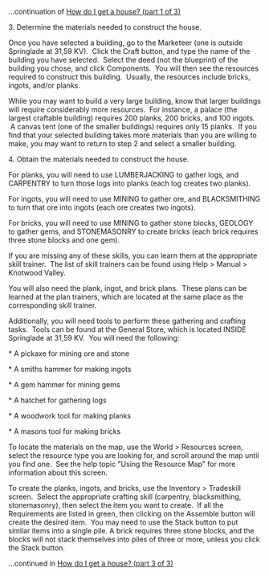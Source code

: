 ...continuation of [How do I get a house? (part 1 of 3)](manualnew.asp?search=713)

3\. Determine the materials needed to construct the house.

  

Once you have selected a building, go to the Marketeer (one is outside Springlade at 31,59 KV).  Click the Craft button, and type the name of the building you have selected.  Select the deed (not the blueprint) of the building you chose, and click Components.  You will then see the resources required to construct this building.  Usually, the resources include bricks, ingots, and/or planks.

  

While you may want to build a very large building, know that larger buildings will require considerably more resources.  For instance, a palace (the largest craftable building) requires 200 planks, 200 bricks, and 100 ingots.  A canvas tent (one of the smaller buildings) requires only 15 planks.  If you find that your selected building takes more materials than you are willing to make, you may want to return to step 2 and select a smaller building. 

4\. Obtain the materials needed to construct the house.

  

For planks, you will need to use LUMBERJACKING to gather logs, and CARPENTRY to turn those logs into planks (each log creates two planks). 

  

For ingots, you will need to use MINING to gather ore, and BLACKSMITHING to turn that ore into ingots (each ore creates two ingots).

  

For bricks, you will need to use MINING to gather stone blocks, GEOLOGY to gather gems, and STONEMASONRY to create bricks (each brick requires three stone blocks and one gem).

  

If you are missing any of these skills, you can learn them at the appropriate skill trainer.  The list of skill trainers can be found using Help > Manual > Knotwood Valley.

  

You will also need the plank, ingot, and brick plans.  These plans can be learned at the plan trainers, which are located at the same place as the corresponding skill trainer.

  

Additionally, you will need tools to perform these gathering and crafting tasks.  Tools can be found at the General Store, which is located INSIDE Springlade at 31,59 KV.  You will need the following:

\* A pickaxe for mining ore and stone

\* A smiths hammer for making ingots

\* A gem hammer for mining gems

\* A hatchet for gathering logs 

\* A woodwork tool for making planks

\* A masons tool for making bricks

  

To locate the materials on the map, use the World > Resources screen, select the resource type you are looking for, and scroll around the map until you find one.  See the help topic "Using the Resource Map" for more information about this screen.

  

To create the planks, ingots, and bricks, use the Inventory > Tradeskill screen.  Select the appropriate crafting skill (carpentry, blacksmithing, stonemasonry), then select the item you want to create.  If all the Requirements are listed in green, then clicking on the Assemble button will create the desired item.  You may need to use the Stack button to put similar items into a single pile. A brick requires three stone blocks, and the blocks will not stack themselves into piles of three or more, unless you click the Stack button.

...continued in [How do I get a house? (part 3 of 3)](manualnew.asp?search=715)